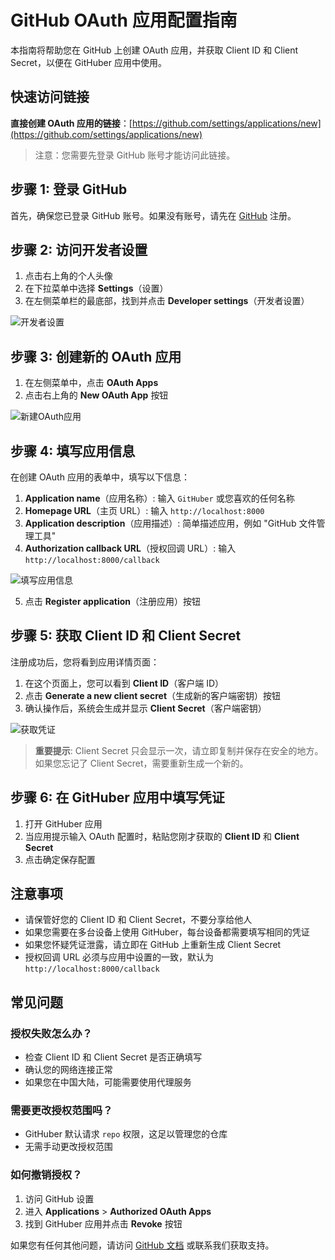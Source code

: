 # GitHub OAuth 应用配置指南

本指南将帮助您在 GitHub 上创建 OAuth 应用，并获取 Client ID 和 Client Secret，以便在 GitHuber 应用中使用。

## 快速访问链接

**直接创建 OAuth 应用的链接**：[https://github.com/settings/applications/new](https://github.com/settings/applications/new)

> 注意：您需要先登录 GitHub 账号才能访问此链接。

## 步骤 1: 登录 GitHub

首先，确保您已登录 GitHub 账号。如果没有账号，请先在 [GitHub](https://github.com) 注册。

## 步骤 2: 访问开发者设置

1. 点击右上角的个人头像
2. 在下拉菜单中选择 **Settings**（设置）
3. 在左侧菜单栏的最底部，找到并点击 **Developer settings**（开发者设置）

![开发者设置](https://docs.github.com/assets/cb-34573/mw-1440/images/help/settings/developer-settings.webp)

## 步骤 3: 创建新的 OAuth 应用

1. 在左侧菜单中，点击 **OAuth Apps**
2. 点击右上角的 **New OAuth App** 按钮

![新建OAuth应用](https://docs.github.com/assets/cb-34573/mw-1440/images/help/oauth/oauth-apps-list.webp)

## 步骤 4: 填写应用信息

在创建 OAuth 应用的表单中，填写以下信息：

1. **Application name**（应用名称）: 输入 `GitHuber` 或您喜欢的任何名称
2. **Homepage URL**（主页 URL）: 输入 `http://localhost:8000`
3. **Application description**（应用描述）: 简单描述应用，例如 "GitHub 文件管理工具"
4. **Authorization callback URL**（授权回调 URL）: 输入 `http://localhost:8000/callback`

![填写应用信息](https://docs.github.com/assets/cb-49581/mw-1440/images/help/oauth/oauth-app-create.webp)

5. 点击 **Register application**（注册应用）按钮

## 步骤 5: 获取 Client ID 和 Client Secret

注册成功后，您将看到应用详情页面：

1. 在这个页面上，您可以看到 **Client ID**（客户端 ID）
2. 点击 **Generate a new client secret**（生成新的客户端密钥）按钮
3. 确认操作后，系统会生成并显示 **Client Secret**（客户端密钥）

![获取凭证](https://docs.github.com/assets/cb-33207/mw-1440/images/help/oauth/oauth-client-secret.webp)

> **重要提示**: Client Secret 只会显示一次，请立即复制并保存在安全的地方。如果您忘记了 Client Secret，需要重新生成一个新的。

## 步骤 6: 在 GitHuber 应用中填写凭证

1. 打开 GitHuber 应用
2. 当应用提示输入 OAuth 配置时，粘贴您刚才获取的 **Client ID** 和 **Client Secret**
3. 点击确定保存配置

## 注意事项

- 请保管好您的 Client ID 和 Client Secret，不要分享给他人
- 如果您需要在多台设备上使用 GitHuber，每台设备都需要填写相同的凭证
- 如果您怀疑凭证泄露，请立即在 GitHub 上重新生成 Client Secret
- 授权回调 URL 必须与应用中设置的一致，默认为 `http://localhost:8000/callback`

## 常见问题

### 授权失败怎么办？

- 检查 Client ID 和 Client Secret 是否正确填写
- 确认您的网络连接正常
- 如果您在中国大陆，可能需要使用代理服务

### 需要更改授权范围吗？

- GitHuber 默认请求 `repo` 权限，这足以管理您的仓库
- 无需手动更改授权范围

### 如何撤销授权？

1. 访问 GitHub 设置
2. 进入 **Applications** > **Authorized OAuth Apps**
3. 找到 GitHuber 应用并点击 **Revoke** 按钮

如果您有任何其他问题，请访问 [GitHub 文档](https://docs.github.com/en/developers/apps/building-oauth-apps) 或联系我们获取支持。 